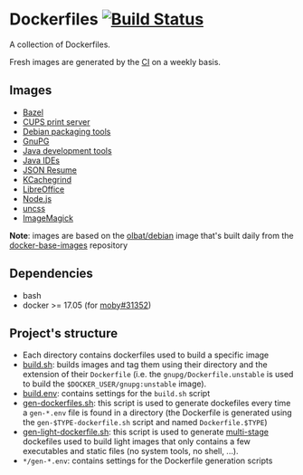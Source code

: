 # Dockerfiles [![Build Status](https://secure.travis-ci.org/olbat/dockerfiles.png?branch=master)](https://travis-ci.org/olbat/dockerfiles)

A collection of Dockerfiles.

Fresh images are generated by the [CI](https://travis-ci.org/olbat/dockerfiles) on a weekly basis.


## Images
* [Bazel](bazel/)
* [CUPS print server](cupsd/)
* [Debian packaging tools](debian-pkg/)
* [GnuPG](gnupg/)
* [Java development tools](java-devel/)
* [Java IDEs](java-ides/)
* [JSON Resume](jsonresume/)
* [KCachegrind](kcachegrind/)
* [LibreOffice](libreoffice/)
* [Node.js](nodejs/)
* [uncss](uncss/)
* [ImageMagick](imagemagick/)

__Note__: images are based on the [olbat/debian](https://hub.docker.com/u/olbat/) image that's built daily from the [docker-base-images](https://github.com/olbat/docker-base-images) repository


## Dependencies
* bash
* docker >= 17.05 (for [moby#31352](moby#31352))


## Project's structure
* Each directory contains dockerfiles used to build a specific image
* [build.sh](build.sh): builds images and tag them using their directory and the extension of their `Dockerfile` (i.e. the `gnupg/Dockerfile.unstable` is used to build the `$DOCKER_USER/gnupg:unstable` image).
* [build.env](build.env): contains settings for the `build.sh` script
* [gen-dockerfiles.sh](gen-dockerfiles.sh): this script is used to generate dockefiles every time a `gen-*.env` file is found in a directory (the Dockerfile is generated using the `gen-$TYPE-dockerfile.sh` script and named `Dockerfile.$TYPE`)
* [gen-light-dockerfile.sh](gen-light-dockerfiles): this script is used to generate [multi-stage](https://docs.docker.com/engine/userguide/eng-image/multistage-build/) dockefiles used to build light images that only contains a few executables and static files (no system tools, no shell, ...).
* `*/gen-*.env`: contains settings for the Dockerfile generation scripts
